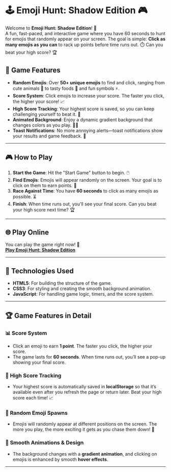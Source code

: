 # 🕹️ Emoji Hunt: Shadow Edition 🎮

Welcome to **Emoji Hunt: Shadow Edition**! 🌟  
A fun, fast-paced, and interactive game where you have 60 seconds to hunt for emojis that randomly appear on your screen. The goal is simple: **Click as many emojis as you can** to rack up points before time runs out. ⏱️ Can you beat your high score? 🏆

## 🚀 Game Features

- **Random Emojis**: Over **50+ unique emojis** to find and click, ranging from cute animals 🐶 to tasty foods 🍕 and fun symbols ⚡.
- **Score System**: Click emojis to increase your score. The faster you click, the higher your score! 📈
- **High Score Tracking**: Your highest score is saved, so you can keep challenging yourself to beat it. 🏅
- **Animated Background**: Enjoy a dynamic gradient background that changes colors as you play. 🌈✨
- **Toast Notifications**: No more annoying alerts—toast notifications show your results and game feedback. 🥳

---

## 🎮 How to Play

1. **Start the Game**: Hit the "Start Game" button to begin. 🖱️
2. **Find Emojis**: Emojis will appear randomly on the screen. Your goal is to click on them to earn points. 🌟
3. **Race Against Time**: You have **60 seconds** to click as many emojis as possible. ⏳
4. **Finish**: When time runs out, you'll see your final score. Can you beat your high score next time? 🏆

---

## 🌐 Play Online

You can play the game right now! 🎉  
**[Play Emoji Hunt: Shadow Edition](https://tempestaethel.github.io/Emoji-Hunt/)**

---

## 🔧 Technologies Used

- **HTML5**: For building the structure of the game.
- **CSS3**: For styling and creating the smooth background animation.
- **JavaScript**: For handling game logic, timers, and the score system.

---

## 🏆 Game Features in Detail

### 📊 **Score System**
- Click an emoji to earn **1 point**. The faster you click, the higher your score.
- The game lasts for **60 seconds**. When time runs out, you’ll see a pop-up showing your final score.

### 🏅 **High Score Tracking**
- Your highest score is automatically saved in **localStorage** so that it’s available even after you refresh the page or return later. Beat your high score each time! 📈

### 🌠 **Random Emoji Spawns**
- Emojis will randomly appear at different positions on the screen. The more you play, the more exciting it gets as you chase them down! 🎯

### 🎉 **Smooth Animations & Design**
- The background changes with a **gradient animation**, and clicking on emojis is enhanced by smooth **hover effects**.

---
